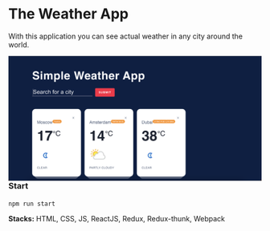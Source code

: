 # The Weather App

With this application you can see actual weather in any city around the world.

<img src="./screenshot/screenshot.png"
     alt="Markdown"
     style="float: left; margin-right: 10px;" />

### Start

```shell
npm run start
```

**Stacks:** HTML, CSS, JS, ReactJS, Redux, Redux-thunk, Webpack
